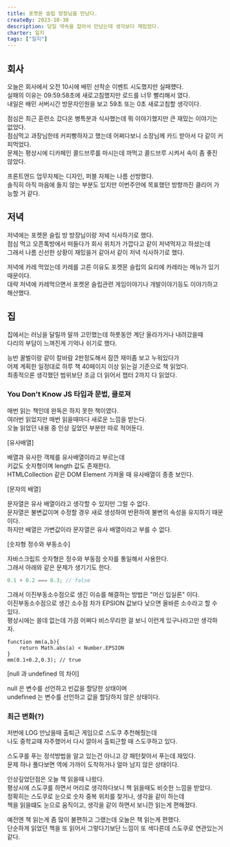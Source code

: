 ```yaml
---
title: 포켓몬 슬립 방장님을 만났다.
createBy: 2023-10-30
description: 당일 약속을 잡아서 만났는데 생각보다 재밌었다.
charter: 일지
tags: ["일지"]
---
```


## 회사

오늘은 회사에서 오전 10시에 배민 선착순 이벤트 시도했지만 실패헀다.  
실패의 이유는 09:59:58초에 새로고침했지만 로드를 너무 빨리해서 였다.  
내일은 배민 서버시간 방문자인원을 보고 59초 또는 0초 새로고침할 생각이다.

점심은 최근 훈련소 갔다온 병특분과 식사했는데 뭐 이야기했지만 큰 재밌는 이야기는 없었다.  
점심먹고 과장님한테 커피빵하자고 했는데 어쩌다보니 소장님께 카드 받아서 다 같이 커피먹었다.  
문제는 평상시에 디카페인 콜드브루를 마시는데 까먹고 콜드브루 시켜서 속이 좀 좋진 않았다.

프론트엔드 업무자체는 디자인, 퍼블 자체는 나름 선방했다.  
솔직히 아직 마음에 들지 않는 부분도 있지만 이번주안에 목표했던 방향까진 클리어 가능할 거 같다.

## 저녁

저녁에는 포켓몬 슬립 방 방장님이랑 저녁 식사하기로 했다.  
점심 먹고 오픈톡방에서 떠들다가 회사 위치가 가깝다고 같이 저녁먹자고 하셨는데  
그래서 나름 신선한 상황이 재밌을거 같아서 같이 저녁 식사하기로 했다.

저녁에 카레 먹었는데 카레를 고른 이유도 포켓몬 슬립의 요리에 카레라는 메뉴가 있기 때문이다.  
대략 저녁에 카레먹으면서 포켓몬 슬립관련 게임이야기나 개발이야기등도 이야기하고 해산했다.

## 집

집에서는 러닝을 달릴까 말까 고민했는데 하룻동안 계단 올라가거나 내려갔을때  
다리의 부담이 느껴진게 기억나 쉬기로 했다.

능반 꿀벌이랑 같이 칼바람 2판정도해서 잠깐 재미좀 보고 누워있다가  
어제 계획한 일정대로 하루 책 40페이지 이상 읽는걸 기준으로 책 읽었다.  
최종적으론 생각했던 범위보단 조금 더 읽어서 챕터 2까지 다 읽었다.

### You Don't Know JS 타입과 문법, 클로져

매번 읽는 책인데 완독은 하지 못한 책이였다.  
여러번 읽었지만 매번 읽을때마다 새로운 느낌을 받는다.  
오늘 읽었던 내용 중 인상 깊었던 부분만 따로 적어둔다.

[유사배열]

배열과 유사한 객체를 유사배열이라고 부르는데  
키값도 숫자형이며 length 값도 존재한다.  
HTMLCollection 같은 DOM Element 가져올 때 유사배열이 종종 보인다.

[문자의 배열]

문자열은 유사 배열이라고 생각할 수 있지만 그럴 수 없다.  
문자열은 불변값이며 수정할 경우 새로 생성하여 반환하여 불변의 속성을 유지하기 때문이다.  
하지만 배열은 가변값이라 문자열은 유사 배열이라고 부를 수 없다.

[숫자형 정수와 부동소수]

자바스크립트 숫자형은 정수와 부동점 숫자를 통일해서 사용한다.  
그래서 아래와 같은 문제가 생기기도 한다.

```js
0.1 + 0.2 === 0.3; // false
```

그래서 이진부동소수점으로 생긴 이슈를 해결하는 방법은 "머신 입실론" 이다.  
이진부동소수점으로 생긴 소수점 차가 EPSION 값보다 낮으면 올바른 소수라고 할 수 있다.  
평상시에는 쓸데 없는데 가끔 어쩌다 비스무리한 걸 보니 이런게 있구나라고만 생각하자.

```
function mm(a,b){
    return Math.abs(a) < Number.EPSION
}
mm(0.1+0.2,0.3); // true
```

[null 과 undefined 의 차이]

null 은 변수를 선언하고 빈값을 할당한 상태이며  
undefined 는 변수를 선언하고 값을 할당하지 않은 상태이다.

### 최근 변화(?)

저번에 LOG 만났을때 출퇴근 게임으로 스도쿠 추천해줬는데  
나도 중학교때 자주했어서 다시 깔아서 출퇴근할 때 스도쿠하고 있다.

스도쿠를 푸는 정석방법을 알고 있는건 아니고 걍 패턴찾아서 푸는데 재밌다.  
문제 하나 풀다보면 역에 가까이 도착하거나 얼마 남지 않은 상태이다.

인상깊었던점은 오늘 책 읽을때 나왔다.  
평상시에 스도쿠를 하면서 머리로 생각하다보니 책 읽을때도 비슷한 느낌을 받았다.  
정확히는 스도쿠로 눈으로 숫자 중복 위치를 찾거나, 생각을 같이 하는데  
책을 읽을떄도 눈으로 움직이고, 생각을 같이 하면서 보니깐 읽는게 편해졌다.

예전엔 책 읽는게 좀 많이 불편하고 그랬는데 오늘은 책 읽는게 편했다.  
단순하게 읽었던 책을 또 읽어서 그렇다기보단 느낌이 또 색다른데 스도쿠로 연관있는거 같다.
